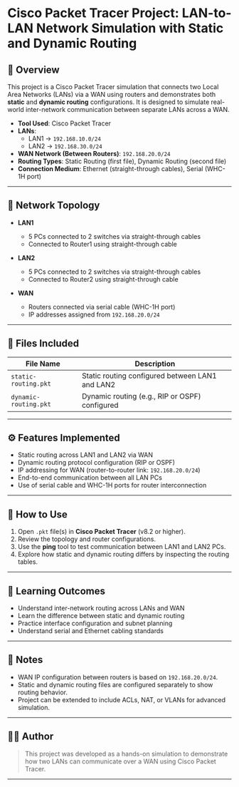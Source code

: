 # Cisco Packet Tracer Project: LAN-to-LAN Network Simulation with Static and Dynamic Routing

## 📘 Overview

This project is a Cisco Packet Tracer simulation that connects two Local Area Networks (LANs) via a WAN using routers and demonstrates both **static** and **dynamic routing** configurations. It is designed to simulate real-world inter-network communication between separate LANs across a WAN.

- **Tool Used**: Cisco Packet Tracer
- **LANs**:  
  - LAN1 → `192.168.10.0/24`  
  - LAN2 → `192.168.30.0/24`
- **WAN Network (Between Routers)**: `192.168.20.0/24`
- **Routing Types**: Static Routing (first file), Dynamic Routing (second file)
- **Connection Medium**: Ethernet (straight-through cables), Serial (WHC-1H port)

---

## 🧱 Network Topology

- **LAN1**
  - 5 PCs connected to 2 switches via straight-through cables
  - Connected to Router1 using straight-through cable

- **LAN2**
  - 5 PCs connected to 2 switches via straight-through cables
  - Connected to Router2 using straight-through cable

- **WAN**
  - Routers connected via serial cable (WHC-1H port)
  - IP addresses assigned from `192.168.20.0/24`

---

## 📂 Files Included

| File Name             | Description                                      |
|----------------------|--------------------------------------------------|
| `static-routing.pkt` | Static routing configured between LAN1 and LAN2 |
| `dynamic-routing.pkt`| Dynamic routing (e.g., RIP or OSPF) configured  |

---

## ⚙️ Features Implemented

- Static routing across LAN1 and LAN2 via WAN
- Dynamic routing protocol configuration (RIP or OSPF)
- IP addressing for WAN (router-to-router link: `192.168.20.0/24`)
- End-to-end communication between all LAN PCs
- Use of serial cable and WHC-1H ports for router interconnection

---

## 🚀 How to Use

1. Open `.pkt` file(s) in **Cisco Packet Tracer** (v8.2 or higher).
2. Review the topology and router configurations.
3. Use the **ping** tool to test communication between LAN1 and LAN2 PCs.
4. Explore how static and dynamic routing differs by inspecting the routing tables.

---

## 🧠 Learning Outcomes

- Understand inter-network routing across LANs and WAN
- Learn the difference between static and dynamic routing
- Practice interface configuration and subnet planning
- Understand serial and Ethernet cabling standards

---

## 📌 Notes

- WAN IP configuration between routers is based on `192.168.20.0/24`.
- Static and dynamic routing files are configured separately to show routing behavior.
- Project can be extended to include ACLs, NAT, or VLANs for advanced simulation.

---

## 🧑‍💻 Author

> This project was developed as a hands-on simulation to demonstrate how two LANs can communicate over a WAN using Cisco Packet Tracer.

---
